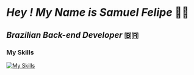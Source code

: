 # *Hey ! My Name is Samuel Felipe* 👋🏽

## *Brazilian Back-end Developer* 🇧🇷

### My Skills
 [![My Skills](https://skillicons.dev/icons?i=html,css,js,bootstrap,react,git,github,py,mysql,sqlite,yarn,linux,bash&theme=dark)](https://skillicons.dev)
